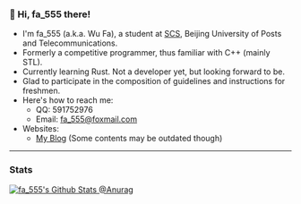 ### 👋 Hi, fa_555 there!

<!--
**FA555/FA555** is a ✨ _special_ ✨ repository because its `README.md` (this file) appears on your GitHub profile.

Here are some ideas to get you started:

- 🔭 I’m currently working on ...
- 🌱 I’m currently learning ...
- 👯 I’m looking to collaborate on ...
- 🤔 I’m looking for help with ...
- 💬 Ask me about ...
- 📫 How to reach me: ...
- 😄 Pronouns: ...
- ⚡ Fun fact: ...
-->

- I'm fa_555 (a.k.a. Wu Fa), a student at [SCS](https://scs.bupt.edu.cn), Beijing University of Posts and Telecommunications.
- Formerly a competitive programmer, thus familiar with C++ (mainly STL).
- Currently learning Rust. Not a developer yet, but looking forward to be.
- Glad to participate in the composition of guidelines and instructions for freshmen.
- Here's how to reach me:
  - QQ: 591752976
  - Email: [fa_555@foxmail.com](mailto:fa_555@foxmail.com)
- Websites:
  - [My Blog](https://fa555.github.io) (Some contents may be outdated though)

---

### Stats

[![fa_555's Github Stats @Anurag](https://github-readme-stats.vercel.app/api?username=fa555&show_icons=true&theme=vue)](https://github.com/FA555)

<!--

<a href="https://github.com/FA555">
  <img align="center" src="https://github-readme-stats.vercel.app/api/top-langs/?username=charlie0129&theme=vue&card_width=445&layout=compact&hide=html" />
</a>

[![fa_555's Top Langs @Anurag](https://github-readme-stats.vercel.app/api/top-langs/?username=fa555&layout=compact)](https://github.com/FA555)

-->
